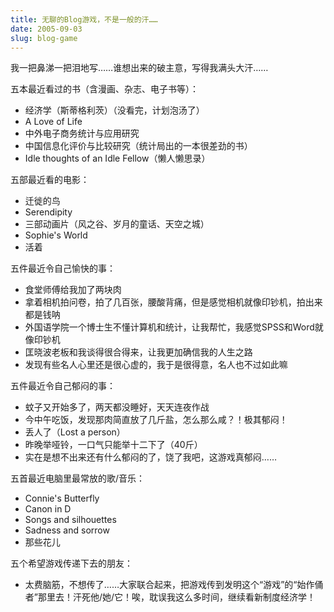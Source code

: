 ```yaml
---
title: 无聊的Blog游戏，不是一般的汗……
date: 2005-09-03
slug: blog-game
---
```


我一把鼻涕一把泪地写……谁想出来的破主意，写得我满头大汗……

五本最近看过的书（含漫画、杂志、电子书等）：

- 经济学（斯蒂格利茨）（没看完，计划泡汤了）
- A Love of Life
- 中外电子商务统计与应用研究
- 中国信息化评价与比较研究（统计局出的一本很差劲的书）
- Idle thoughts of an Idle Fellow（懒人懒思录）

五部最近看的电影：

- 迁徙的鸟
- Serendipity
- 三部动画片（风之谷、岁月的童话、天空之城）
- Sophie's World
- 活着

五件最近令自己愉快的事：

- 食堂师傅给我加了两块肉
- 拿着相机拍问卷，拍了几百张，腰酸背痛，但是感觉相机就像印钞机，拍出来都是钱呐
- 外国语学院一个博士生不懂计算机和统计，让我帮忙，我感觉SPSS和Word就像印钞机
- 匡晓波老板和我谈得很合得来，让我更加确信我的人生之路
- 发现有些名人心里还是很心虚的，我于是很得意，名人也不过如此嘛

五件最近令自己郁闷的事：

- 蚊子又开始多了，两天都没睡好，天天连夜作战
- 今中午吃饭，发现那肉简直放了几斤盐，怎么那么咸？！极其郁闷！
- 丢人了（Lost a person）
- 昨晚举哑铃，一口气只能举十二下了（40斤）
- 实在是想不出来还有什么郁闷的了，饶了我吧，这游戏真郁闷……

五首最近电脑里最常放的歌/音乐：

- Connie's Butterfly
- Canon in D
- Songs and silhouettes
- Sadness and sorrow
- 那些花儿

五个希望游戏传递下去的朋友：

- 太费脑筋，不想传了……大家联合起来，把游戏传到发明这个“游戏”的“始作俑者”那里去！汗死他/她/它！唉，耽误我这么多时间，继续看新制度经济学！
